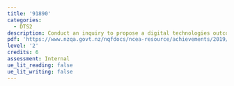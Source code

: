 ```yaml
---
title: '91890'
categories:
  - DTS2
description: Conduct an inquiry to propose a digital technologies outcome
pdf: 'https://www.nzqa.govt.nz/nqfdocs/ncea-resource/achievements/2019/as91890.pdf'
level: '2'
credits: 6
assessment: Internal
ue_lit_reading: false
ue_lit_writing: false
---
```


